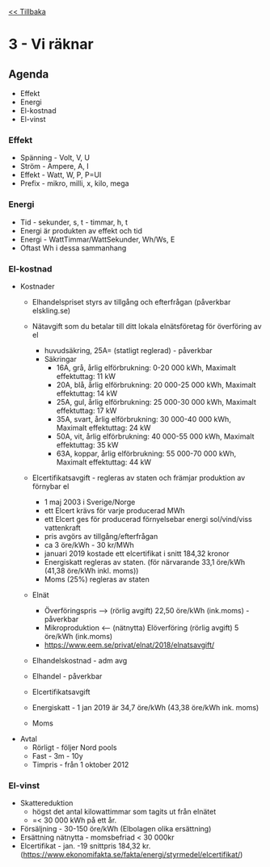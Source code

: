 <a href="README.md"><< Tillbaka</a>

# 3 - Vi räknar

## Agenda

* Effekt
* Energi
* El-kostnad
* El-vinst

### Effekt
* Spänning - Volt, V, U
* Ström - Ampere, A, I
* Effekt - Watt, W, P, P=UI
* Prefix - mikro, milli, x, kilo, mega

### Energi
* Tid - sekunder, s, t - timmar, h, t
* Energi är produkten av effekt och tid
* Energi - WattTimmar/WattSekunder, Wh/Ws, E
* Oftast Wh i dessa sammanhang

### El-kostnad
* Kostnader
  - Elhandelspriset styrs av tillgång och efterfrågan (påverkbar elskling.se)
  - Nätavgift som du betalar till ditt lokala elnätsföretag för överföring av el
      - huvudsäkring, 25A= (statligt reglerad) - påverkbar
      - Säkringar
        - 16A, grå, årlig elförbrukning: 0-20 000 kWh, Maximalt effektuttag: 11 kW
        - 20A, blå, årlig elförbrukning: 20 000-25 000 kWh, Maximalt effektuttag: 14 kW
        - 25A, gul, årlig elförbrukning: 25 000-30 000 kWh, Maximalt effektuttag: 17 kW
        - 35A, svart, årlig elförbrukning: 30 000-40 000 kWh, Maximalt effektuttag: 24 kW
        - 50A, vit, årlig elförbrukning: 40 000-55 000 kWh, Maximalt effektuttag: 35 kW
        - 63A, koppar, årlig elförbrukning: 55 000-70 000 kWh, Maximalt effektuttag: 44 kW
  - Elcertifikatsavgift - regleras av staten och främjar produktion av förnybar el
    - 1 maj 2003 i Sverige/Norge
    - ett Elcert krävs för varje producerad MWh
    - ett Elcert ges för producerad förnyelsebar energi sol/vind/viss vattenkraft
    - pris avgörs av tillgång/efterfrågan 
    - ca 3 öre/kWh - 30 kr/MWh
    - januari 2019 kostade ett elcertifikat i snitt 184,32 kronor
    - Energiskatt regleras av staten. (för närvarande 33,1 öre/kWh (41,38 öre/kWh inkl. moms))
    - Moms (25%) regleras av staten



  - Elnät

    - Överföringspris --> (rörlig avgift)	22,50 öre/kWh (ink.moms) - påverkbar
    - Mikroproduktion <-- (nätnytta) Elöverföring (rörlig avgift)	5 öre/kWh (ink.moms)
    - https://www.eem.se/privat/elnat/2018/elnatsavgift/
  - Elhandelskostnad - adm avg
  - Elhandel - påverkbar
  - Elcertifikatsavgift 

  - Energiskatt - 1 jan 2019 är 34,7 öre/kWh (43,38 öre/kWh ink. moms)
  - Moms
* Avtal
  - Rörligt - följer Nord pools
  - Fast - 3m - 10y
  - Timpris - från 1 oktober 2012

### El-vinst
* Skattereduktion 
  - högst det antal kilowattimmar som tagits ut från elnätet
  - =< 30 000 kWh på ett år.
* Försäljning - 30-150 öre/kWh (Elbolagen olika ersättning)
* Ersättning nätnytta - momsbefriad < 30 000kr
* Elcertifikat - jan. -19 snittpris 184,32 kr. (https://www.ekonomifakta.se/fakta/energi/styrmedel/elcertifikat/)
